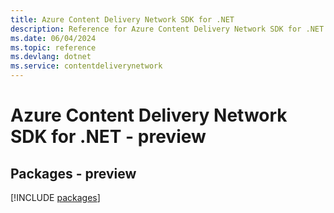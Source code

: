 ```yaml
---
title: Azure Content Delivery Network SDK for .NET
description: Reference for Azure Content Delivery Network SDK for .NET
ms.date: 06/04/2024
ms.topic: reference
ms.devlang: dotnet
ms.service: contentdeliverynetwork
---
```

# Azure Content Delivery Network SDK for .NET - preview
## Packages - preview
[!INCLUDE [packages](content-delivery-network-index.md)]